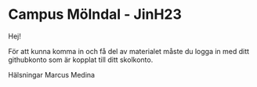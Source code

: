 # Campus Mölndal - JinH23

Hej!

För att kunna komma in och få del av materialet måste du logga in med ditt githubkonto som är kopplat till ditt skolkonto.

Hälsningar
Marcus Medina

